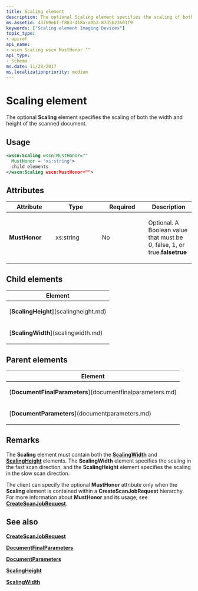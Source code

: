 ```yaml
---
title: Scaling element
description: The optional Scaling element specifies the scaling of both the width and height of the scanned document.
ms.assetid: 43769ebf-f883-418a-a0b3-87d5b23601f9
keywords: ["Scaling element Imaging Devices"]
topic_type:
- apiref
api_name:
- wscn Scaling wscn MustHonor ""
api_type:
- Schema
ms.date: 11/28/2017
ms.localizationpriority: medium
---
```


# Scaling element


The optional **Scaling** element specifies the scaling of both the width and height of the scanned document.

Usage
-----

```xml
<wscn:Scaling wscn:MustHonor=""
  MustHonor = "xs:string">
  child elements
</wscn:Scaling wscn:MustHonor="">
```

Attributes
----------

<table>
<colgroup>
<col width="25%" />
<col width="25%" />
<col width="25%" />
<col width="25%" />
</colgroup>
<thead>
<tr class="header">
<th>Attribute</th>
<th>Type</th>
<th>Required</th>
<th>Description</th>
</tr>
</thead>
<tbody>
<tr class="odd">
<td><p><strong><strong>MustHonor</strong></strong></p></td>
<td><p>xs:string</p></td>
<td><p>No</p></td>
<td><p></p>
<p>Optional. A Boolean value that must be 0, false, 1, or true.<strong>falsetrue</strong></p></td>
</tr>
</tbody>
</table>

## Child elements


<table>
<colgroup>
<col width="100%" />
</colgroup>
<thead>
<tr class="header">
<th>Element</th>
</tr>
</thead>
<tbody>
<tr class="odd">
<td><p>[<strong>ScalingHeight</strong>](scalingheight.md)</p></td>
</tr>
<tr class="even">
<td><p>[<strong>ScalingWidth</strong>](scalingwidth.md)</p></td>
</tr>
</tbody>
</table>

## Parent elements


<table>
<colgroup>
<col width="100%" />
</colgroup>
<thead>
<tr class="header">
<th>Element</th>
</tr>
</thead>
<tbody>
<tr class="odd">
<td><p>[<strong>DocumentFinalParameters</strong>](documentfinalparameters.md)</p></td>
</tr>
<tr class="even">
<td><p>[<strong>DocumentParameters</strong>](documentparameters.md)</p></td>
</tr>
</tbody>
</table>

Remarks
-------

The **Scaling** element must contain both the [**ScalingWidth**](scalingwidth.md) and [**ScalingHeight**](scalingheight.md) elements. The **ScalingWidth** element specifies the scaling in the fast scan direction, and the **ScalingHeight** element specifies the scaling in the slow scan direction.

The client can specify the optional **MustHonor** attribute only when the **Scaling** element is contained within a **CreateScanJobRequest** hierarchy. For more information about **MustHonor** and its usage, see [**CreateScanJobRequest**](createscanjobrequest.md).

## See also


[**CreateScanJobRequest**](createscanjobrequest.md)

[**DocumentFinalParameters**](documentfinalparameters.md)

[**DocumentParameters**](documentparameters.md)

[**ScalingHeight**](scalingheight.md)

[**ScalingWidth**](scalingwidth.md)

 

 







